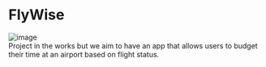# FlyWise  
![image](https://github.com/tonyy007/FlyWise/assets/50556324/4d619ace-b659-4395-baaa-5cca29c41ddd)  
Project in the works but we aim to have an app that allows users to budget their time at an airport based on flight status. 
